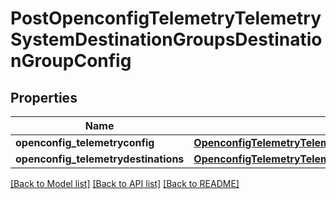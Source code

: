 # PostOpenconfigTelemetryTelemetrySystemDestinationGroupsDestinationGroupConfig

## Properties
Name | Type | Description | Notes
------------ | ------------- | ------------- | -------------
**openconfig_telemetryconfig** | [**OpenconfigTelemetryTelemetrySystemOpenconfigtelemetrytelemetrysystemDestinationgroupsConfig**](OpenconfigTelemetryTelemetrySystemOpenconfigtelemetrytelemetrysystemDestinationgroupsConfig.md) |  | [optional] 
**openconfig_telemetrydestinations** | [**OpenconfigTelemetryTelemetrySystemOpenconfigtelemetrytelemetrysystemDestinationgroupsDestinations**](OpenconfigTelemetryTelemetrySystemOpenconfigtelemetrytelemetrysystemDestinationgroupsDestinations.md) |  | [optional] 

[[Back to Model list]](../README.md#documentation-for-models) [[Back to API list]](../README.md#documentation-for-api-endpoints) [[Back to README]](../README.md)


